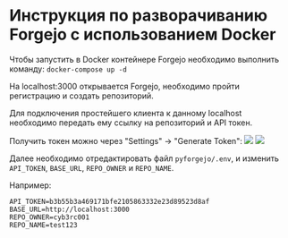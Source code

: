# Инструкция по разворачиванию Forgejo с использованием Docker
Чтобы запустить в Docker контейнере Forgejo необходимо выполнить команду:
```docker-compose up -d```

На localhost:3000 открывается Forgejo, необходимо пройти регистрацию и создать репозиторий.

Для подключения простейшего клиента к данному localhost необходимо передать ему ссылку на репозиторий и API токен.

Получить токен можно через "Settings" -> "Generate Token":
![](forgejo0.png)
![](forgejo1.png)


Далее необходимо отредактировать файл `pyforgejo/.env`, и изменить `API_TOKEN`, `BASE_URL`, `REPO_OWNER` и `REPO_NAME`.

Например:
```
API_TOKEN=b3b55b3a469171bfe2105863332e23d89523d8af
BASE_URL=http://localhost:3000
REPO_OWNER=cyb3rc001
REPO_NAME=test123
```